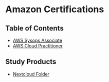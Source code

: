 # Amazon Certifications

## Table of Contents
- [AWS Sysops Associate](https://wiki.commsnet.org/en/WGU/c924)
- [AWS Cloud Practitioner]()


## Study Products
- [Nextcloud Folder](https://nextcloud.commsnet.org/index.php/s/Wn7MwjQSS5GqXGC)